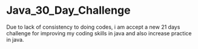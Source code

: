 # Java_30_Day_Challenge
Due to lack of consistency  to doing codes, i am accept a new 21 days challenge for improving my coding skills in java and also increase practice in java.
